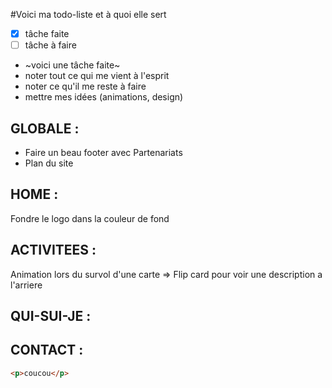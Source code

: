 #Voici ma todo-liste et à quoi elle sert

- [x] tâche faite
- [ ] tâche à faire
- ~voici une tâche faite~
- noter tout ce qui me vient à l'esprit
- noter ce qu'il me reste à faire
- mettre mes idées (animations, design)

## GLOBALE :

- Faire un beau footer avec Partenariats
- Plan du site

## HOME :

Fondre le logo dans la couleur de fond

## ACTIVITEES :

Animation lors du survol d'une carte => Flip card pour voir une description a l'arriere

## QUI-SUI-JE :

## CONTACT :

```html
<p>coucou</p>
```
